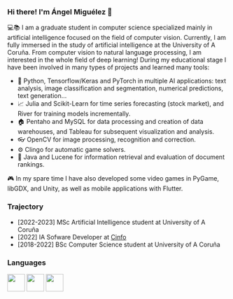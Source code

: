 ### Hi there! I'm Ángel Miguélez 👋

💻📚 I am a graduate student in computer science specialized mainly in artificial intelligence focused on the field of computer vision. Currently, I am fully immersed in the study of artificial intelligence at the University of A Coruña. From computer vision to natural language processing, I am interested in the whole field of deep learning! During my educational stage I have been involved in many types of projects and learned many tools:

- 🔬 Python, Tensorflow/Keras and PyTorch in multiple AI applications: text analysis, image classification and segmentation, numerical predictions, text generation...
- 📈 Julia and Scikit-Learn for time series forecasting (stock market), and River for training models incrementally.
- 🏠 Pentaho and MySQL for data processing and creation of data warehouses, and Tableau for subsequent visualization and analysis.
- 👓 OpenCV for image processing, recognition and correction.
- ⚙️ Clingo for automatic game solvers.
- 📜 Java and Lucene for information retrieval and evaluation of document rankings.

🎮 In my spare time I have also developed some video games in PyGame, libGDX, and Unity, as well as mobile applications with Flutter.
<!--TODO: add links to projects -->

### Trajectory
- [2022-2023] MSc Artificial Intelligence student at University of A Coruña
- [2022] IA Sofware Developer at [Cinfo](https://www.cinfo.es/es/)
- [2018-2022] BSc Computer Science student at University of A Coruña

### Languages
<code><img height="40" src="https://raw.githubusercontent.com/jmnote/z-icons/master/svg/python.svg"></code>
<code><img height="40" src="https://raw.githubusercontent.com/jmnote/z-icons/master/svg/c.svg"></code>
<code><img height="40" src="https://raw.githubusercontent.com/jmnote/z-icons/master/svg/java.svg"></code>

<!--
**anxomm/anxomm** is a ✨ _special_ ✨ repository because its `README.md` (this file) appears on your GitHub profile.

Here are some ideas to get you started:

- 🔭 I’m currently working on ...
- 🌱 I’m currently learning ...
- 👯 I’m looking to collaborate on ...
- 🤔 I’m looking for help with ...
- 💬 Ask me about ...
- 📫 How to reach me: ...
- 😄 Pronouns: ...
- ⚡ Fun fact: ...
-->

